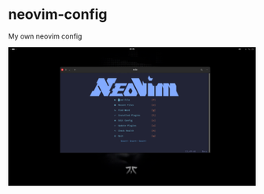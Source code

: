 # neovim-config
My own neovim config


<td width="30%" align="center">
      <img src="https://raw.githubusercontent.com/IbrokhimN/neovim-config/refs/heads/main/config_photo.png" alt="IJAI Logo"/>
</td>
